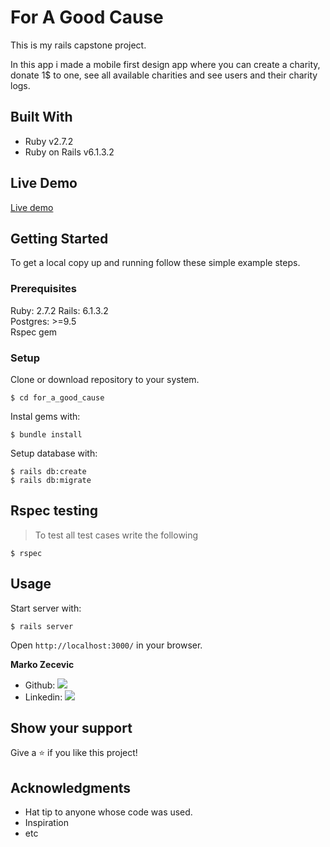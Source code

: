 # For A Good Cause

This is my rails capstone project.

In this app i made a mobile first design app where you can create a charity, donate 1$ to one, see all available charities and see users and their charity logs.

## Built With

- Ruby v2.7.2
- Ruby on Rails v6.1.3.2

## Live Demo

[Live demo](https://frozen-bayou-74659.herokuapp.com/)

## Getting Started

To get a local copy up and running follow these simple example steps.

### Prerequisites

Ruby: 2.7.2
Rails: 6.1.3.2  
Postgres: >=9.5  
Rspec gem

### Setup

Clone or download repository to your system.

```
$ cd for_a_good_cause
```

Instal gems with:

```
$ bundle install
```

Setup database with:

```
$ rails db:create
$ rails db:migrate
```

## Rspec testing

> To test all test cases write the following

```
$ rspec
```

## Usage

Start server with:

```
$ rails server
```

Open `http://localhost:3000/` in your browser.

**Marko Zecevic**

- Github: [![](https://img.shields.io/badge/GitHub-100000?style=for-the-badge&logo=github&logoColor=white)](https://github.com/MarkoNS1990)
- Linkedin: [![](https://img.shields.io/badge/LinkedIn-0077B5?style=for-the-badge&logo=linkedin&logoColor=white)](https://www.linkedin.com/in/zecevicmarko/)

## Show your support

Give a ⭐️ if you like this project!

## Acknowledgments

- Hat tip to anyone whose code was used.
- Inspiration
- etc
